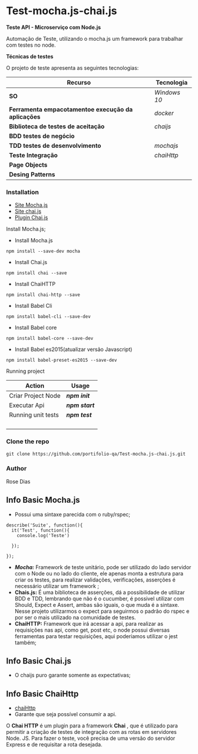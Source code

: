 # Test-mocha.js-chai.js

**Teste API - Microserviço com Node.js**

Automação de Teste, utilizando o mocha.js um framework para trabalhar com testes no node.

**Técnicas de testes**

O projeto de teste apresenta as seguintes tecnologias:

| Recurso                                                        | Tecnologia     |
| -------------------------------------------------------------- | -------------- |
| **SO**                                                   | *Windows 10* |
| **Ferramenta empacotamentoe execução da aplicações** | *docker*     |
| **Biblioteca de testes de aceitação**                  | *chaijs*     |
| **BDD testes de negócio**                               |                |
| **TDD testes de desenvolvimento**                        | *mochajs*    |
| **Teste Integração**                                   | *chaiHttp*   |
| **Page Objects**                                         |                |
| **Desing Patterns**                                      |                |

### Installation

* [Site Mocha.js](https://mochajs.org/ "Documentation")
* [Site chai.js](https://www.chaijs.com/ "Documetation")
* [Plugin Chai.js](https://www.chaijs.com/plugins/chai-http "Plugin")

Install Mocha.js;

* Install Mocha.js

```shell
npm install --save-dev mocha
```

* Install Chai.js

```shell
npm install chai --save
```

* Install ChaiHTTP

```shell
npm install chai-http --save
```

* Install Babel Cli

```shell
npm install babel-cli --save-dev
```

* Install Babel core

```shell
npm install babel-core --save-dev
```

* Install Babel es2015(atualizar versão Javascript)

```shell
npm install babel-preset-es2015 --save-dev
```


Running project

| Action             | Usage                   |
| ------------------ | ----------------------- |
| Criar Project Node | ***npm init***  |
| Executar Api       | ***npm start*** |
| Running unit tests | ***npm test***  |
|                    |                         |
|                    |                         |
|                    |                         |
|                    |                         |

### Clone the repo

```shell
git clone https://github.com/portifolio-qa/Test-mocha.js-chai.js.git
```

### Author

Rose Dias

## Info Basic Mocha.js

* Possui uma sintaxe parecida com o ruby/rspec;

```
describe('Suite', function(){
  it('Test', function(){
    console.log('Teste')
  
  });
  
});
```

* ***Mocha:*** Framework de teste unitário, pode ser utilizado do lado servidor com o Node ou no lado do cliente, ele apenas monta a estrutura para criar os testes, para realizar validações, verificações, asserções é necessário utilizar um framework ;
* **Chais.js:** É uma biblioteca de asserções, dá a possibilidade de utilizar BDD e TDD, lembrando que não é o cucumber, é possivel utilizar com Should, Expect e Assert, ambas são iguais, o que muda é a sintaxe. Nesse projeto utilizarmos o expect para seguirmos o padrão do rspec e por ser o mais utilizado na comunidade de testes.
* **ChaiHTTP:** Framework que irá acessar a api, para realizar as requisições nas api, como get, post etc, o node possui diversas ferramentas para testar requisições, aqui poderiamos utilizar o jest também;

## Info Basic Chai.js

* O chaijs puro garante somente as expectativas;

## Info Basic ChaiHttp

* [chaiHttp](https://www.chaijs.com/plugins/chai-http/ "Plugi do Chai Teste Integração")
* Garante que seja possível consumir a api.

O **Chai HTTP** é um plugin para a framework  **Chai** , que é utilizado para permitir a criação de testes de integração com as rotas em servidores Node. JS. Para fazer o teste, você precisa de uma versão do servidor Express e de requisitar a rota desejada.

